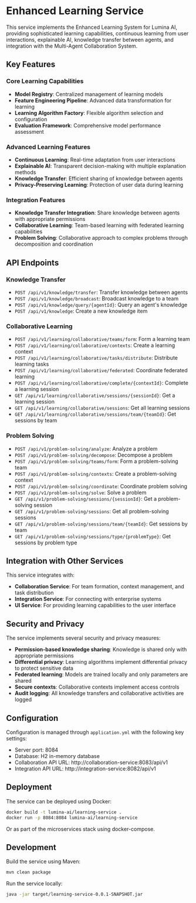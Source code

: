 # Enhanced Learning Service

This service implements the Enhanced Learning System for Lumina AI, providing sophisticated learning capabilities, continuous learning from user interactions, explainable AI, knowledge transfer between agents, and integration with the Multi-Agent Collaboration System.

## Key Features

### Core Learning Capabilities
- **Model Registry**: Centralized management of learning models
- **Feature Engineering Pipeline**: Advanced data transformation for learning
- **Learning Algorithm Factory**: Flexible algorithm selection and configuration
- **Evaluation Framework**: Comprehensive model performance assessment

### Advanced Learning Features
- **Continuous Learning**: Real-time adaptation from user interactions
- **Explainable AI**: Transparent decision-making with multiple explanation methods
- **Knowledge Transfer**: Efficient sharing of knowledge between agents
- **Privacy-Preserving Learning**: Protection of user data during learning

### Integration Features
- **Knowledge Transfer Integration**: Share knowledge between agents with appropriate permissions
- **Collaborative Learning**: Team-based learning with federated learning capabilities
- **Problem Solving**: Collaborative approach to complex problems through decomposition and coordination

## API Endpoints

### Knowledge Transfer
- `POST /api/v1/knowledge/transfer`: Transfer knowledge between agents
- `POST /api/v1/knowledge/broadcast`: Broadcast knowledge to a team
- `POST /api/v1/knowledge/query/{agentId}`: Query an agent's knowledge
- `POST /api/v1/knowledge`: Create a new knowledge item

### Collaborative Learning
- `POST /api/v1/learning/collaborative/teams/form`: Form a learning team
- `POST /api/v1/learning/collaborative/contexts`: Create a learning context
- `POST /api/v1/learning/collaborative/tasks/distribute`: Distribute learning tasks
- `POST /api/v1/learning/collaborative/federated`: Coordinate federated learning
- `POST /api/v1/learning/collaborative/complete/{contextId}`: Complete a learning session
- `GET /api/v1/learning/collaborative/sessions/{sessionId}`: Get a learning session
- `GET /api/v1/learning/collaborative/sessions`: Get all learning sessions
- `GET /api/v1/learning/collaborative/sessions/team/{teamId}`: Get sessions by team

### Problem Solving
- `POST /api/v1/problem-solving/analyze`: Analyze a problem
- `POST /api/v1/problem-solving/decompose`: Decompose a problem
- `POST /api/v1/problem-solving/teams/form`: Form a problem-solving team
- `POST /api/v1/problem-solving/contexts`: Create a problem-solving context
- `POST /api/v1/problem-solving/coordinate`: Coordinate problem solving
- `POST /api/v1/problem-solving/solve`: Solve a problem
- `GET /api/v1/problem-solving/sessions/{sessionId}`: Get a problem-solving session
- `GET /api/v1/problem-solving/sessions`: Get all problem-solving sessions
- `GET /api/v1/problem-solving/sessions/team/{teamId}`: Get sessions by team
- `GET /api/v1/problem-solving/sessions/type/{problemType}`: Get sessions by problem type

## Integration with Other Services

This service integrates with:
- **Collaboration Service**: For team formation, context management, and task distribution
- **Integration Service**: For connecting with enterprise systems
- **UI Service**: For providing learning capabilities to the user interface

## Security and Privacy

The service implements several security and privacy measures:
- **Permission-based knowledge sharing**: Knowledge is shared only with appropriate permissions
- **Differential privacy**: Learning algorithms implement differential privacy to protect sensitive data
- **Federated learning**: Models are trained locally and only parameters are shared
- **Secure contexts**: Collaborative contexts implement access controls
- **Audit logging**: All knowledge transfers and collaborative activities are logged

## Configuration

Configuration is managed through `application.yml` with the following key settings:
- Server port: 8084
- Database: H2 in-memory database
- Collaboration API URL: http://collaboration-service:8083/api/v1
- Integration API URL: http://integration-service:8082/api/v1

## Deployment

The service can be deployed using Docker:

```bash
docker build -t lumina-ai/learning-service .
docker run -p 8084:8084 lumina-ai/learning-service
```

Or as part of the microservices stack using docker-compose.

## Development

Build the service using Maven:

```bash
mvn clean package
```

Run the service locally:

```bash
java -jar target/learning-service-0.0.1-SNAPSHOT.jar
```
